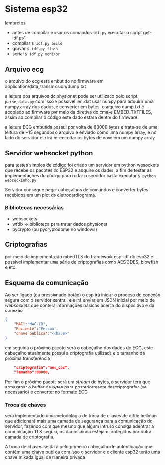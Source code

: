 # Sistema esp32

lembretes
- antes de compilar e usar os comandos ```idf.py``` executar o script get-idf.ps1
- compilar ```$ idf.py build```
- gravar ```$ idf.py flash```
- serial ```$ idf.py monitor```

## Arquivo ecg

o arquivo do ecg esta embutido no firmware em application/data_transmission/dump.txt

a leitura dos arquivos do physionet pode ser utilizado pelo script ```parse_data.py``` com isso é possível ler .dat usar numpy para adquirir uma numpy.array dos dados, e converter em bytes. o arquivo dump.txt é acoplado ao firmware
por meio da diretiva do cmake EMBED_TXTFILES, assim ao compilar o código este dado estará dentro do firmware

a leitura ECG embutida possui por volta de 80000 bytes e trata-se de uma leitura de ~15 segundos o arquivo é enviado como uma numpy array, e no lado do servidor ele irá re-encodar os bytes de novo em um numpy array


## Servidor websocket python

para testes simples de código foi criado um servidor em python wesockets que recebe os pacotes do ESP32 e adquire os dados, a fim de testar as implementações do código para rodar o servidor basta executar ```$ python websockinho.py```

Servidor consegue pegar cabeçalhos de comandos e converter bytes recebidos em um plot do eletrocardiograma.

### Bibliotecas necessárias
- websockets
- wfdb -> biblioteca para tratar dados physionet
- pycrypto (ou pycryptodome no windows)

## Criptografias

por meio da implementação mbedTLS do framework esp-idf do esp32 é possível implementar uma série de criptografias
como AES 3DES, blowfish e etc. 

## Esquema de comunicação 

Ao ser ligado (ou pressionado botão) o esp irá iniciar o proceso de conexão segura com o servidor central, ele irá enviar um JSON inicial por meio de _websockets_ que conterá informações básicas acerca do dispositivo e da conexão

```JSON
{
    "MAC":"MAC-ID",
    "Paciente":"Pessoa",
    "chave publica":"<chave>"
}
```

em seguida o próximo pacote será o cabeçalho dos dados do ECG, este cabeçalho atualmente possui a criptografia utilizada e o tamanho da próxima transferência

```JSON
    "criptografia":"aes_cbc",
    "Tamanho":80000,
```

Por fim o próximo pacote será um _stream_ de bytes, o servidor terá que armazenar o buffer de bytes para posteriormente descriptografar (se necessario) e converter no formato ECG


### Troca de chaves

será implementado uma metodologia de troca de chaves de diffie hellman que adicionará mais uma camada de segurança para a comunicação do servidor, fazendo com que mesmo que algum intruso consiga adentrar a comunicação TLS segura, os dados ainda estejam protegidos por outra camada de criptografia.

A troca de chaves se dará pelo primeiro cabeçalho de autenticação que contém uma chave publica com isso o servidor e o cliente esp32 terão uma chave mixada igual de maneira privada
